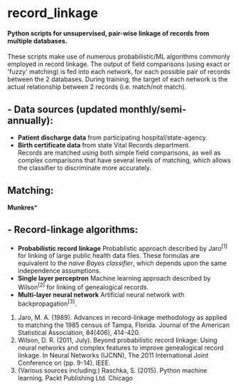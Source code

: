 # record_linkage

#### Python scripts for unsupervised, pair-wise linkage of records from multiple databases.
These scripts make use of numerous probabilistic/ML algorithms commonly employed in record linkage. The output of field comparisons (using exact or 'fuzzy' matching) is fed into each network, for each possible pair of records between the 2 databases. During training, the target of each network is the actual relationship between 2 records (i.e. match/not match).

## - Data sources (updated monthly/semi-annually):
* **Patient discharge data** from participating hospital/state-agency.  
* **Birth certificate data** from state Vital Records department.  
Records are matched using both simple field comparisons, as well as complex comparisons that have several levels of matching, which allows the classifier to discriminate more accurately. 

## Matching:
**Munkres***

## - Record-linkage algorithms:
* **Probabilistic record linkage**
Probablistic approach described by Jaro<sup>[1]</sup> for linking of large public health data files. 
These formulas are equivalent to the *naive Bayes classifier*, which depends upon the same independence assumptions.  
* **Single layer perceptron**
Machine learning approach described by Wilson<sup>[2]</sup> for linking of genealogical records.  
* **Multi-layer neural network**
Artificial neural network with backpropagation<sup>[3]</sup>.

1. Jaro, M. A. (1989). Advances in record-linkage methodology as applied to matching the 1985 census of Tampa, Florida. Journal of the American Statistical Association, 84(406), 414-420.
2. Wilson, D. R. (2011, July). Beyond probabilistic record linkage: Using neural networks and complex features to improve genealogical record linkage. In Neural Networks (IJCNN), The 2011 International Joint Conference on (pp. 9-14). IEEE.
3. (Various sources including:) Raschka, S. (2015). Python machine learning. Packt Publishing Ltd. Chicago	

